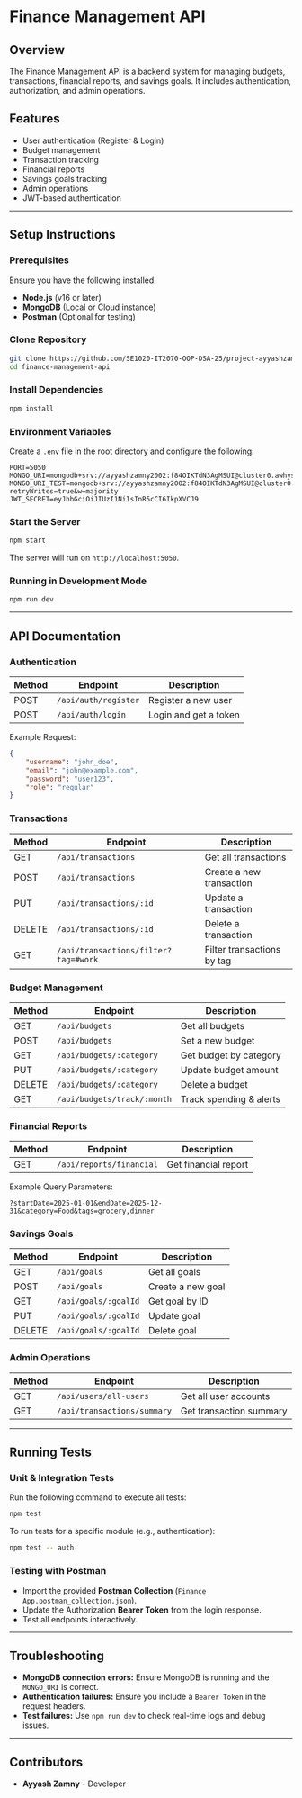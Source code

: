 # Finance Management API

## Overview
The Finance Management API is a backend system for managing budgets, transactions, financial reports, and savings goals. It includes authentication, authorization, and admin operations.

## Features
- User authentication (Register & Login)
- Budget management
- Transaction tracking
- Financial reports
- Savings goals tracking
- Admin operations
- JWT-based authentication

---

## Setup Instructions

### Prerequisites
Ensure you have the following installed:
- **Node.js** (v16 or later)
- **MongoDB** (Local or Cloud instance)
- **Postman** (Optional for testing)

### Clone Repository
```sh
git clone https://github.com/SE1020-IT2070-OOP-DSA-25/project-ayyashzamny.git
cd finance-management-api
```

### Install Dependencies
```sh
npm install
```

### Environment Variables
Create a `.env` file in the root directory and configure the following:
```
PORT=5050
MONGO_URI=mongodb+srv://ayyashzamny2002:f84OIKTdN3AgMSUI@cluster0.awhys.mongodb.net/
MONGO_URI_TEST=mongodb+srv://ayyashzamny2002:f84OIKTdN3AgMSUI@cluster0.mongodb.net/test_db?retryWrites=true&w=majority
JWT_SECRET=eyJhbGciOiJIUzI1NiIsInR5cCI6IkpXVCJ9
```

### Start the Server
```sh
npm start
```
The server will run on `http://localhost:5050`.

### Running in Development Mode
```sh
npm run dev
```

---

## API Documentation

### **Authentication**
| Method | Endpoint | Description |
|--------|-------------|-------------|
| POST | `/api/auth/register` | Register a new user |
| POST | `/api/auth/login` | Login and get a token |

Example Request:
```json
{
    "username": "john_doe",
    "email": "john@example.com",
    "password": "user123",
    "role": "regular"
}
```

### **Transactions**
| Method | Endpoint | Description |
|--------|-------------|-------------|
| GET | `/api/transactions` | Get all transactions |
| POST | `/api/transactions` | Create a new transaction |
| PUT | `/api/transactions/:id` | Update a transaction |
| DELETE | `/api/transactions/:id` | Delete a transaction |
| GET | `/api/transactions/filter?tag=#work` | Filter transactions by tag |

### **Budget Management**
| Method | Endpoint | Description |
|--------|-------------|-------------|
| GET | `/api/budgets` | Get all budgets |
| POST | `/api/budgets` | Set a new budget |
| GET | `/api/budgets/:category` | Get budget by category |
| PUT | `/api/budgets/:category` | Update budget amount |
| DELETE | `/api/budgets/:category` | Delete a budget |
| GET | `/api/budgets/track/:month` | Track spending & alerts |

### **Financial Reports**
| Method | Endpoint | Description |
|--------|-------------|-------------|
| GET | `/api/reports/financial` | Get financial report |

Example Query Parameters:
```
?startDate=2025-01-01&endDate=2025-12-31&category=Food&tags=grocery,dinner
```

### **Savings Goals**
| Method | Endpoint | Description |
|--------|-------------|-------------|
| GET | `/api/goals` | Get all goals |
| POST | `/api/goals` | Create a new goal |
| GET | `/api/goals/:goalId` | Get goal by ID |
| PUT | `/api/goals/:goalId` | Update goal |
| DELETE | `/api/goals/:goalId` | Delete goal |

### **Admin Operations**
| Method | Endpoint | Description |
|--------|-------------|-------------|
| GET | `/api/users/all-users` | Get all user accounts |
| GET | `/api/transactions/summary` | Get transaction summary |

---

## Running Tests

### **Unit & Integration Tests**
Run the following command to execute all tests:
```sh
npm test
```
To run tests for a specific module (e.g., authentication):
```sh
npm test -- auth
```

### **Testing with Postman**
- Import the provided **Postman Collection** (`Finance App.postman_collection.json`).
- Update the Authorization **Bearer Token** from the login response.
- Test all endpoints interactively.

---

## Troubleshooting
- **MongoDB connection errors:** Ensure MongoDB is running and the `MONGO_URI` is correct.
- **Authentication failures:** Ensure you include a `Bearer Token` in the request headers.
- **Test failures:** Use `npm run dev` to check real-time logs and debug issues.

---

## Contributors
- **Ayyash Zamny** - Developer


